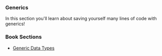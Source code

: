 ### Generics

In this section you'll learn about saving yourself many lines of code with generics!

### Book Sections

- [Generic Data Types](https://doc.rust-lang.org/stable/book/ch10-01-syntax.html)